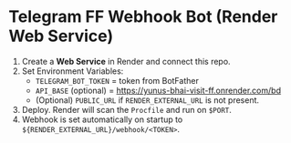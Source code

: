 
# Telegram FF Webhook Bot (Render Web Service)

1) Create a **Web Service** in Render and connect this repo.
2) Set Environment Variables:
   - `TELEGRAM_BOT_TOKEN` = token from BotFather
   - `API_BASE` (optional) = https://yunus-bhai-visit-ff.onrender.com/bd
   - (Optional) `PUBLIC_URL` if `RENDER_EXTERNAL_URL` is not present.
3) Deploy. Render will scan the `Procfile` and run on `$PORT`.
4) Webhook is set automatically on startup to `${RENDER_EXTERNAL_URL}/webhook/<TOKEN>`.
